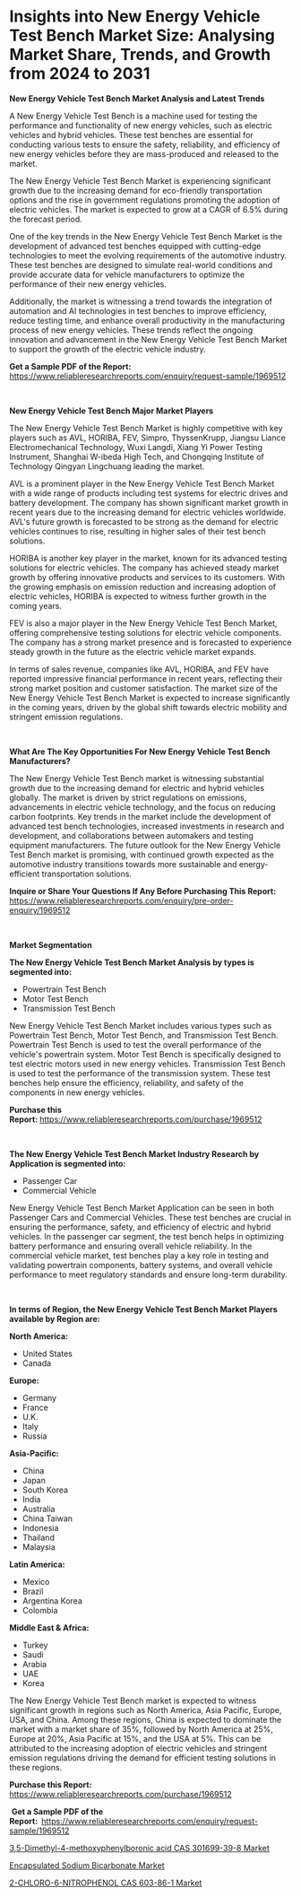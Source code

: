 <p><h1>Insights into New Energy Vehicle Test Bench Market Size: Analysing Market Share, Trends, and Growth from 2024 to 2031</h1></p><p><strong>New Energy Vehicle Test Bench Market Analysis and Latest Trends</strong></p>
<p><p>A New Energy Vehicle Test Bench is a machine used for testing the performance and functionality of new energy vehicles, such as electric vehicles and hybrid vehicles. These test benches are essential for conducting various tests to ensure the safety, reliability, and efficiency of new energy vehicles before they are mass-produced and released to the market.</p><p>The New Energy Vehicle Test Bench Market is experiencing significant growth due to the increasing demand for eco-friendly transportation options and the rise in government regulations promoting the adoption of electric vehicles. The market is expected to grow at a CAGR of 6.5% during the forecast period.</p><p>One of the key trends in the New Energy Vehicle Test Bench Market is the development of advanced test benches equipped with cutting-edge technologies to meet the evolving requirements of the automotive industry. These test benches are designed to simulate real-world conditions and provide accurate data for vehicle manufacturers to optimize the performance of their new energy vehicles.</p><p>Additionally, the market is witnessing a trend towards the integration of automation and AI technologies in test benches to improve efficiency, reduce testing time, and enhance overall productivity in the manufacturing process of new energy vehicles. These trends reflect the ongoing innovation and advancement in the New Energy Vehicle Test Bench Market to support the growth of the electric vehicle industry.</p></p>
<p><strong>Get a Sample PDF of the Report:&nbsp;</strong> <a href="https://www.reliableresearchreports.com/enquiry/request-sample/1969512">https://www.reliableresearchreports.com/enquiry/request-sample/1969512</a></p>
<p>&nbsp;</p>
<p><strong>New Energy Vehicle Test Bench Major Market Players</strong></p>
<p><p>The New Energy Vehicle Test Bench Market is highly competitive with key players such as AVL, HORIBA, FEV, Simpro, ThyssenKrupp, Jiangsu Liance Electromechanical Technology, Wuxi Langdi, Xiang Yi Power Testing Instrument, Shanghai W-ibeda High Tech, and Chongqing Institute of Technology Qingyan Lingchuang leading the market.</p><p>AVL is a prominent player in the New Energy Vehicle Test Bench Market with a wide range of products including test systems for electric drives and battery development. The company has shown significant market growth in recent years due to the increasing demand for electric vehicles worldwide. AVL's future growth is forecasted to be strong as the demand for electric vehicles continues to rise, resulting in higher sales of their test bench solutions.</p><p>HORIBA is another key player in the market, known for its advanced testing solutions for electric vehicles. The company has achieved steady market growth by offering innovative products and services to its customers. With the growing emphasis on emission reduction and increasing adoption of electric vehicles, HORIBA is expected to witness further growth in the coming years.</p><p>FEV is also a major player in the New Energy Vehicle Test Bench Market, offering comprehensive testing solutions for electric vehicle components. The company has a strong market presence and is forecasted to experience steady growth in the future as the electric vehicle market expands.</p><p>In terms of sales revenue, companies like AVL, HORIBA, and FEV have reported impressive financial performance in recent years, reflecting their strong market position and customer satisfaction. The market size of the New Energy Vehicle Test Bench Market is expected to increase significantly in the coming years, driven by the global shift towards electric mobility and stringent emission regulations.</p></p>
<p>&nbsp;</p>
<p><strong>What Are The Key Opportunities For New Energy Vehicle Test Bench Manufacturers?</strong></p>
<p><p>The New Energy Vehicle Test Bench market is witnessing substantial growth due to the increasing demand for electric and hybrid vehicles globally. The market is driven by strict regulations on emissions, advancements in electric vehicle technology, and the focus on reducing carbon footprints. Key trends in the market include the development of advanced test bench technologies, increased investments in research and development, and collaborations between automakers and testing equipment manufacturers. The future outlook for the New Energy Vehicle Test Bench market is promising, with continued growth expected as the automotive industry transitions towards more sustainable and energy-efficient transportation solutions.</p></p>
<p><strong>Inquire or Share Your Questions If Any Before Purchasing This Report:</strong> <a href="https://www.reliableresearchreports.com/enquiry/pre-order-enquiry/1969512">https://www.reliableresearchreports.com/enquiry/pre-order-enquiry/1969512</a></p>
<p>&nbsp;</p>
<p><strong>Market Segmentation</strong></p>
<p><strong>The New Energy Vehicle Test Bench Market Analysis by types is segmented into:</strong></p>
<p><ul><li>Powertrain Test Bench</li><li>Motor Test Bench</li><li>Transmission Test Bench</li></ul></p>
<p><p>New Energy Vehicle Test Bench Market includes various types such as Powertrain Test Bench, Motor Test Bench, and Transmission Test Bench. Powertrain Test Bench is used to test the overall performance of the vehicle's powertrain system. Motor Test Bench is specifically designed to test electric motors used in new energy vehicles. Transmission Test Bench is used to test the performance of the transmission system. These test benches help ensure the efficiency, reliability, and safety of the components in new energy vehicles.</p></p>
<p><strong>Purchase this Report:&nbsp;</strong><a href="https://www.reliableresearchreports.com/purchase/1969512">https://www.reliableresearchreports.com/purchase/1969512</a></p>
<p>&nbsp;</p>
<p><strong>The New Energy Vehicle Test Bench Market Industry Research by Application is segmented into:</strong></p>
<p><ul><li>Passenger Car</li><li>Commercial Vehicle</li></ul></p>
<p><p>New Energy Vehicle Test Bench Market Application can be seen in both Passenger Cars and Commercial Vehicles. These test benches are crucial in ensuring the performance, safety, and efficiency of electric and hybrid vehicles. In the passenger car segment, the test bench helps in optimizing battery performance and ensuring overall vehicle reliability. In the commercial vehicle market, test benches play a key role in testing and validating powertrain components, battery systems, and overall vehicle performance to meet regulatory standards and ensure long-term durability.</p></p>
<p>&nbsp;</p>
<p><strong>In terms of Region, the New Energy Vehicle Test Bench Market Players available by Region are:</strong></p>
<p>
    <p> <strong> North America: </strong>
        <ul>
            <li>United States</li>
            <li>Canada</li>
        </ul>
        </p> 
    <p> <strong> Europe: </strong>
        <ul>
            <li>Germany</li>
            <li>France</li>
            <li>U.K.</li>
            <li>Italy</li>
            <li>Russia</li>
        </ul>
        </p> 
    <p> <strong> Asia-Pacific: </strong>
        <ul>
            <li>China</li>
            <li>Japan</li>
            <li>South Korea</li>
            <li>India</li>
            <li>Australia</li>
            <li>China Taiwan</li>
            <li>Indonesia</li>
            <li>Thailand</li>
            <li>Malaysia</li>
        </ul>
        </p> 
    <p> <strong> Latin America: </strong>
        <ul>
            <li>Mexico</li>
            <li>Brazil</li>
            <li>Argentina Korea</li>
            <li>Colombia</li>
        </ul>
        </p> 
    <p> <strong> Middle East & Africa: </strong>
        <ul>
            <li>Turkey</li>
            <li>Saudi</li>
            <li>Arabia</li>
            <li>UAE</li>
            <li>Korea</li>
        </ul>
    </p>
    </p>
<p><p>The New Energy Vehicle Test Bench market is expected to witness significant growth in regions such as North America, Asia Pacific, Europe, USA, and China. Among these regions, China is expected to dominate the market with a market share of 35%, followed by North America at 25%, Europe at 20%, Asia Pacific at 15%, and the USA at 5%. This can be attributed to the increasing adoption of electric vehicles and stringent emission regulations driving the demand for efficient testing solutions in these regions.</p></p>
<p><strong>Purchase this Report: </strong><a href="https://www.reliableresearchreports.com/purchase/1969512">https://www.reliableresearchreports.com/purchase/1969512</a></p>
<p>&nbsp;<strong>Get a Sample PDF of the Report:&nbsp;&nbsp;</strong><a href="https://www.reliableresearchreports.com/enquiry/request-sample/1969512">https://www.reliableresearchreports.com/enquiry/request-sample/1969512</a></p>
<p><strong></strong></p>
<p><p><a href="https://view.publitas.com/reportprime-1/35-dimethyl-4-methoxyphenylboronic-acid-cas-301699-39-8-market-size-and-examines-its-market-scope-with-a-primary-focus-on-growth-opportunities-and-forecasted-trends-spanning-from-2023-to-2030/">3,5-Dimethyl-4-methoxyphenylboronic acid CAS 301699-39-8 Market</a></p><p><a href="https://view.publitas.com/reportprime-1/encapsulated-sodium-bicarbonate-market-size-share-trends-analysis-report-by-material-by-type-by-end-user-by-region-and-segment-forecasts-2023-2030/">Encapsulated Sodium Bicarbonate Market</a></p><p><a href="https://view.publitas.com/reportprime-1/2-chloro-6-nitrophenol-cas-603-86-1-market-with-the-goal-of-estimating-the-market-size-and-future-growth-potential-of-various-market-segments-based-on-component-applications-end-user-and-region/">2-CHLORO-6-NITROPHENOL CAS 603-86-1 Market</a></p></p>